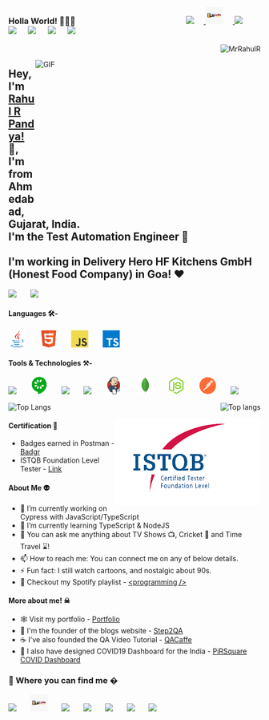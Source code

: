 ### Holla World! 👋🏼🎉  &nbsp;&nbsp;&nbsp;&nbsp;&nbsp;&nbsp;&nbsp;&nbsp;&nbsp;&nbsp;&nbsp;&nbsp;&nbsp;&nbsp;&nbsp;&nbsp;&nbsp;&nbsp;&nbsp;&nbsp;&nbsp;&nbsp;&nbsp;&nbsp;&nbsp;&nbsp;&nbsp;&nbsp;&nbsp;&nbsp;&nbsp;&nbsp;&nbsp;&nbsp;&nbsp;&nbsp;&nbsp;&nbsp;&nbsp;&nbsp;&nbsp;&nbsp;&nbsp;&nbsp;&nbsp;&nbsp;&nbsp;&nbsp;&nbsp;&nbsp;&nbsp;&nbsp;&nbsp;&nbsp;&nbsp; <a href="http://rahulrpandya.in/" target="_blank"> <img src="https://image.flaticon.com/icons/png/512/3719/3719350.png" width="35px"></a>&nbsp;&nbsp;&nbsp;&nbsp;&nbsp;<a href="http://qacaffe.com/" target="_blank"> <img src="https://github.com/MrRahulR/MrRahulR/blob/main/QACaffe-github.PNG" width="35px"></a>&nbsp;&nbsp;&nbsp;&nbsp;&nbsp;<a href="https://www.youtube.com/channel/UCGYkBJpNQBBLWbB1wfjVNhA" target="_blank"> <img src="https://image.flaticon.com/icons/svg/725/725300.svg" width="35px"></a>&nbsp;&nbsp;&nbsp;&nbsp;&nbsp; <a href="https://www.linkedin.com/in/rahulrpandya/" target="_blank"><img src="https://image.flaticon.com/icons/svg/2111/2111465.svg" width="35px"></a>&nbsp;&nbsp;&nbsp;&nbsp;&nbsp; <a href="https://twitter.com/Rahul_RPandya" target="_blank"><img src="https://image.flaticon.com/icons/svg/2111/2111703.svg" width="35px"></a>&nbsp;&nbsp;&nbsp;&nbsp;&nbsp; <a href="https://www.quora.com/profile/Rahul-R-Pandya-2" target="_blank"><img src="https://image.flaticon.com/icons/png/512/725/725333.png" width="35px"></a>&nbsp;&nbsp;&nbsp;&nbsp;&nbsp; <a href="https://www.instagram.com/null.is.my.name/" target="_blank"><img src="https://image.flaticon.com/icons/svg/2111/2111421.svg" width="35px"></a>


<img align="right" src="https://komarev.com/ghpvc/?username=MrRahulR&label=Profile Views&color=brightgreen&style=plastic" alt="MrRahulR" /> </a> <br>

<img align="right" alt="GIF" src="https://i.pinimg.com/originals/50/83/e0/5083e0a2a7dcaae07c142e8b87036a27.gif?raw=true" width="450" height="300" />

## Hey, I'm [Rahul R Pandya!](http://rahulrpandya.in/) 👋, I'm from Ahmedabad, Gujarat, India. <br> I'm the Test Automation Engineer 🔨 <br><br> I'm working in Delivery Hero HF Kitchens GmbH (Honest Food Company) in Goa! ❤  <br>
<a href="https://www.honestfoodcompany.de/" target="_blank"><img src="https://www.honestfoodcompany.de/static/header_logo_transparent-0445e33fe90a53040676de062fbf1293.png" width="50px"></a> &nbsp;&nbsp;&nbsp;&nbsp;&nbsp; <a href="https://www.deliveryhero.com/" target="_blank"><img src="https://www.deliveryhero.com/wp-content/uploads/2019/08/DH-ICON.png" width="35px"></a>

#### Languages 🛠- 
<img src="https://github.com/devicons/devicon/blob/master/icons/java/java-original.svg" width="35px"> &nbsp;&nbsp;&nbsp;&nbsp;&nbsp;
<img src="https://github.com/devicons/devicon/blob/master/icons/html5/html5-original.svg" width="35px"> &nbsp;&nbsp;&nbsp;&nbsp;&nbsp;
<img src="https://github.com/devicons/devicon/blob/master/icons/javascript/javascript-original.svg" width="35px">  &nbsp;&nbsp;&nbsp;&nbsp;&nbsp;
<img src="https://github.com/devicons/devicon/blob/master/icons/typescript/typescript-original.svg" width="35px"> &nbsp;&nbsp;&nbsp;&nbsp;&nbsp;

#### Tools & Technologies ⚒- 
<img src="https://cdn.worldvectorlogo.com/logos/selenium-logo.svg" width="35px"> &nbsp;&nbsp;&nbsp;&nbsp;&nbsp;
<img src="https://github.com/devicons/devicon/blob/master/icons/cucumber/cucumber-plain.svg" width="35px"> &nbsp;&nbsp;&nbsp;&nbsp;&nbsp;
<img src="https://pics.freeicons.io/uploads/icons/png/3556671901536211770-512.png" width="35px"> &nbsp;&nbsp;&nbsp;&nbsp;&nbsp;
<img src="https://cdn.worldvectorlogo.com/logos/appium.svg" width="35px"> &nbsp;&nbsp;&nbsp;&nbsp;&nbsp;
<img src="https://github.com/devicons/devicon/blob/master/icons/jenkins/jenkins-original.svg" width="35px">  &nbsp;&nbsp;&nbsp;&nbsp;&nbsp;
<img src="https://github.com/devicons/devicon/blob/master/icons/mongodb/mongodb-original.svg" width="35px"> &nbsp;&nbsp;&nbsp;&nbsp;&nbsp;
<img src="https://github.com/devicons/devicon/blob/master/icons/nodejs/nodejs-original.svg" width="35px"> &nbsp;&nbsp;&nbsp;&nbsp;&nbsp;
<img src="https://raw.githubusercontent.com/MrRahulR/MrRahulR/main/postman-logo-removebg-preview.png" width="35px"> &nbsp;&nbsp;&nbsp;&nbsp;&nbsp;
<img src="https://seeklogo.com/images/G/google-cloud-logo-ADE788217F-seeklogo.com.png" width="40px" >

![Top Langs](https://github-readme-stats.vercel.app/api/top-langs/?username=MrRahulR&show_icons=true&theme=radical)
<img align="right" alt="Top langs" src="https://github-readme-stats.vercel.app/api?username=MrRahulR&count_private=true&show_icons=true&theme=radical"/>

<img align="right" alt="ISTQB" src="https://raw.githubusercontent.com/MrRahulR/MrRahulR/main/download__1_-removebg-preview.png"/>

#### Certification 📃
- Badges earned in Postman - [Badgr](https://api.badgr.io/public/collections/a0b0123aa052099339ccc763e4a81637)
- ISTQB Foundation Level Tester - [Link](https://www.istqb.org/)

#### About Me 👽
- 🔭 I’m currently working on Cypress with JavaScript/TypeScript
- 🌱 I’m currently learning TypeScript & NodeJS
- 💬 You can ask me anything about TV Shows 📺, Cricket 🏏 and Time Travel ⌛!
- 📫 How to reach me: You can connect me on any of below details. 
- ⚡ Fun fact: I still watch cartoons, and nostalgic about 90s.
- 🎵 Checkout my Spotify playlist - <a href='https://open.spotify.com/playlist/2nBFAh7x6NezlDqBmbqCB0' target="_blank"> &lt;programming /&gt; </a> 

#### More about me! ☠
- 🕸 Visit my portfolio - [Portfolio](https://www.rahulrpandya.in/)
- 📄 I'm the founder of the blogs website - [Step2QA](http://step2qa.com/)
- ☕ I've also founded the QA Video Tutorial - [QACaffe](http://qacaffe.com/)
- 🦠 I also have designed COVID19 Dashboard for the India - [PiRSquare COVID Dashboard](https://pi-covid19.herokuapp.com/)

### 🚀 Where you can find me �

<a href="http://rahulrpandya.in/" target="_blank"> <img src="https://image.flaticon.com/icons/png/512/3719/3719350.png" width="35px"></a>
&nbsp;&nbsp;&nbsp;&nbsp;&nbsp; 
<a href="http://qacaffe.com/" target="_blank"> <img src="https://github.com/MrRahulR/MrRahulR/blob/main/QACaffe-github.PNG" width="35px"></a>
&nbsp;&nbsp;&nbsp;&nbsp;&nbsp; 
<a href="https://www.youtube.com/channel/UCGYkBJpNQBBLWbB1wfjVNhA" target="_blank"> <img src="https://image.flaticon.com/icons/svg/725/725300.svg" width="35px"></a> &nbsp;&nbsp;&nbsp;&nbsp;&nbsp; 
<a href="https://www.linkedin.com/in/rahulrpandya/" target="_blank"><img src="https://image.flaticon.com/icons/svg/2111/2111465.svg" width="35px"></a> &nbsp;&nbsp;&nbsp;&nbsp;&nbsp; 
<a href="https://twitter.com/Rahul_RPandya" target="_blank"><img src="https://image.flaticon.com/icons/svg/2111/2111703.svg" width="35px"></a> 
&nbsp;&nbsp;&nbsp;&nbsp;&nbsp; 
<a href="https://www.quora.com/profile/Rahul-R-Pandya-2" target="_blank"><img src="https://image.flaticon.com/icons/png/512/725/725333.png" width="35px"></a> &nbsp;&nbsp;&nbsp;&nbsp;&nbsp; 
<a href="https://www.instagram.com/null.is.my.name/" target="_blank"><img src="https://image.flaticon.com/icons/svg/2111/2111421.svg" width="35px"></a>

